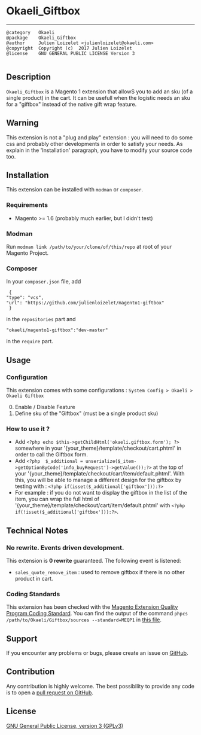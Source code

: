# Okaeli_Giftbox

----------------------

```
@category   Okaeli  
@package    Okaeli_Giftbox  
@author     Julien Loizelet <julienloizelet@okaeli.com>  
@copyright  Copyright (c)  2017 Julien Loizelet  
@license    GNU GENERAL PUBLIC LICENSE Version 3
  
```

## Description

`Okaeli_Giftbox` is a Magento 1 extension that allowS you to add an sku (of a single product) in the cart.
It can be usefull when the logistic needs an sku for a "giftbox" instead of the native gift wrap feature.

## Warning
This extension is not a "plug and play" extension : you will need to do some css and probably other developments in order to satisfy your needs.
As explain in the 'Installation' paragraph, you have to modify your source code too.

## Installation

This extension can be installed with `modman` or `composer`.

### Requirements

- Magento >= 1.6 (probably much earlier, but I didn't test)

### Modman

Run `modman link /path/to/your/clone/of/this/repo` at root of your Magento Project.


### Composer

In your `composer.json` file, add
```
 {
"type": "vcs",
"url": "https://github.com/julienloizelet/magento1-giftbox"
 }
```
in the `repositories` part and
```
"okaeli/magento1-giftbox":"dev-master"
```
in the `require` part.

## Usage

### Configuration

This extension comes with some configurations : `System Config > Okaeli > Okaeli Giftbox`

0. Enable / Disable Feature
0. Define sku of the "Giftbox" (must be a single product sku)


### How to use it ?

* Add `<?php echo $this->getChildHtml('okaeli.giftbox.form'); ?>` somewhere in your 
'{your_theme}/template/checkout/cart.phtml' in order to call the Giftbox form.
* Add `<?php  $_additional = unserialize($_item->getOptionByCode('info_buyRequest')->getValue());?>`
at the top of your '{your_theme}/template/checkout/cart/item/default.phtml'.
With this, you will be able to manage a different design for the giftbox by testing with : `<?php if(isset($_additional['giftbox'])):?>`
* For example : if you do not want to display the giftbox in the list of the item, you can wrap the full html of '{your_theme}/template/checkout/cart/item/default.phtml'
with `<?php if(!isset($_additional['giftbox'])):?>`.


## Technical Notes

### No rewrite. Events driven development.

This extension is **0 rewrite**  guaranteed. The following event is listened:

  * `sales_quote_remove_item` : used to remove giftbox if there is no other product in cart.


### Coding Standards

This extension has been checked with the [Magento Extension Quality Program Coding Standard](https://github.com/magento/marketplace-eqp).
You can find the output of the command `phpcs /path/to/Okaeli/Giftbox/sources --standard=MEQP1` in [this file](doc/coding-standard/magento-eqp.txt).
    
## Support
If you encounter any problems or bugs, please create an issue on
[GitHub](https://github.com/julienloizelet/magento1-giftbox/issues).

## Contribution
Any contribution is highly welcome. The best possibility to provide any code is to open
a [pull request on GitHub](https://help.github.com/articles/using-pull-requests).

## License
[GNU General Public License, version 3 (GPLv3)](http://opensource.org/licenses/gpl-3.0)
